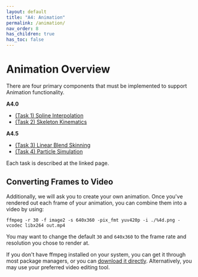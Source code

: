 ```yaml
---
layout: default
title: "A4: Animation"
permalink: /animation/
nav_order: 8
has_children: true
has_toc: false
---
```


# Animation Overview

There are four primary components that must be implemented to support Animation functionality.

**A4.0**

- [(Task 1) Spline Interpolation](splines)
- [(Task 2) Skeleton Kinematics](skeleton_kinematics)

**A4.5**
- [(Task 3) Linear Blend Skinning](skinning)
- [(Task 4) Particle Simulation](particles)

Each task is described at the linked page.

## Converting Frames to Video

Additionally, we will ask you to create your own animation. Once you've rendered out each frame of your animation, you can combine them into a video by using:

`ffmpeg -r 30 -f image2 -s 640x360 -pix_fmt yuv420p -i ./%4d.png -vcodec libx264 out.mp4`

You may want to change the default `30` and `640x360` to the frame rate and resolution you chose to render at.

If you don't have ffmpeg installed on your system, you can get it through most package managers, or you can [download it directly](https://ffmpeg.org/download.html). Alternatively, you may use your preferred video editing tool.




